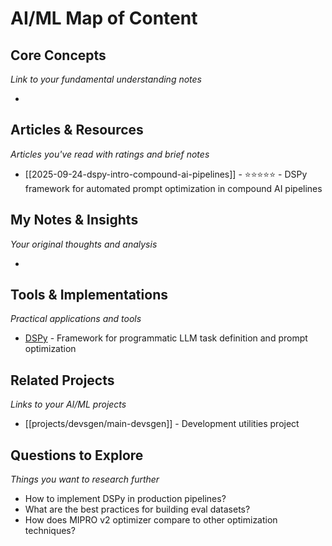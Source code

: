 # AI/ML Map of Content

## Core Concepts
*Link to your fundamental understanding notes*

- 

## Articles & Resources
*Articles you've read with ratings and brief notes*

- [[2025-09-24-dspy-intro-compound-ai-pipelines]] - ⭐⭐⭐⭐⭐ - DSPy framework for automated prompt optimization in compound AI pipelines

## My Notes & Insights
*Your original thoughts and analysis*

- 

## Tools & Implementations
*Practical applications and tools*

- [DSPy](https://github.com/stanfordnlp/dspy) - Framework for programmatic LLM task definition and prompt optimization

## Related Projects
*Links to your AI/ML projects*

- [[projects/devsgen/main-devsgen]] - Development utilities project

## Questions to Explore
*Things you want to research further*

- How to implement DSPy in production pipelines?
- What are the best practices for building eval datasets?
- How does MIPRO v2 optimizer compare to other optimization techniques?